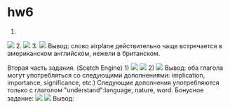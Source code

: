 # hw6
1.
![](https://sun9-7.userapi.com/c840538/v840538453/72194/9zVrT4Ve0HU.jpg)
2.
![](https://sun9-9.userapi.com/c840538/v840538453/721a8/UXq4A3yyeQI.jpg)
3.
![](https://sun9-8.userapi.com/c840538/v840538453/721bc/gdBwVGzraxo.jpg)
Вывод: слово airplane действительно чаще встречается в американском английском, нежели в британском. 


Вторая часть задания. (Scetch Engine)
1)
![](https://sun9-1.userapi.com/c840529/v840529453/6df27/ZdojkfoZPZw.jpg)
![](https://sun9-6.userapi.com/c840529/v840529453/6df2e/jUmn_0_HOY4.jpg)
2)
![](https://sun9-6.userapi.com/c840529/v840529453/6df61/mcau3dIl7gY.jpg)
Вывод: оба глагола могут употребляться со следующими дополнениями: implication, importance, significance, etc.)
Следующие дополнения употребляются только с глаголом "understand":language, nature, word.
Бонусное задание:
![](https://pp.userapi.com/c846218/v846218588/1f0ed/gvNadvMAd_s.jpg)
![](https://pp.userapi.com/c846218/v846218588/1f0ed/gvNadvMAd_s.jpg)
Вывод:
